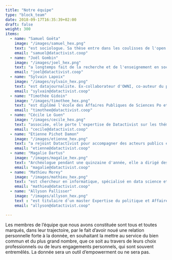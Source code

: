 ```yaml
---
title: "Notre équipe"
type: "block_team"
date: 2018-09-17T16:35:39+02:00
draft: false
weight: 300
items:
  - name: "Samuel Goëta"
    image: "/images/samuel_hex.png"
    text: "est sociologue. Sa thèse entre dans les coulisses de l'open data et interroge les conditions de mise en œuvre de ces projets. Il est co-fondateur de l'association Open Knowledge France où il milite pour que l'ouverture du savoir bénéficie à tous."
    email: "samuel@datactivist.coop"
  - name: "Joël Gombin"
    image: "/images/joel_hex.png"
    text: "a longtemps fait de la recherche et de l'enseignement en sociologie électorale, ce qui lui a permis d'acquérir de solides compétences en data science. Gérant de Datactivist, il a une expérience significative de direction de projet, pour des clients tant publics que privés."
    email: "joel@datactivist.coop"
  - name: "Sylvain Lapoix"
    image: "/images/sylvain_hex.png"
    text: "est datajournaliste. Ex-collaborateur d'OWNI, co-auteur du programme de France Télévision #Datagueule, il chérit l'open data et défend la philosophie des sources ouvertes. Padawan en R et en Python, il forme à l'usage de la donnée journalistes et acteurs de la société civile en France et en Afrique francophone."
    email: "sylvain@datactivist.coop"
  - name: "Timothée Gidoin"
    image: "/images/timothee_hex.png"
    text: "est diplômé l'école des Affaires Publiques de Sciences Po et de l'Edhec. Convaincu par l'importance de la donnée dans le débat public, il se passionne pour le fact-checking et s'est récemment investi dans un projet entrepreneurial visant à combattre les fake news."
    email: "timothee@datactivist.coop"
  - name: "Cécile Le Guen"
    image: "/images/cecile_hex.png"
    text: "associée, elle porte l'expertise de Datactivist sur les thématiques de commande publique ouverte et de coopération internationale. Polyglotte et ancienne salariée d’Open Knowledge International, elle a parcouru le monde à la rencontre des communautés open data et continue de le faire, développant la branche internationale de la coopérative."
    email: "cecile@datactivist.coop"
  - name: "Etienne Pichot Damon"
    image: "/images/etienne_hex.png"
    text: "a rejoint Datactivist pour accompagner des acteurs publics et privés dans l'ouverture et la réutilisation de leurs données. Avant cela, il a été en charge de la politique d'open data pour la Métropole Européenne de Lille, et cette expérience l'a mené à s'investir plus particulièrement dans le sujet des transports."
    email: "etienne@datactivist.coop"
  - name: "Magalie Dartus"
    image: "/images/magalie_hex.png"
    text: "Archéologue pendant une quinzaine d'année, elle a dirigé des opérations de fouille en France et à l’étranger avant de se reconvertir dans la géomatique. Ses centres d’intérêts professionnels la poussent désormais vers l’open data et l’animation d’équipes. Elle a une prédilection toute particulière pour la cartographie libre et le crowdsourcing."
    email: "magalie@datactivist.coop"
  - name: "Mathieu Morey"
    image: "/images/mathieu_hex.png"
    text: "est chercheur en informatique, spécialisé en data science et machine learning. Il développe des méthodes et des outils pour améliorer la découvrabilité et la qualité des données ouvertes, au bénéfice des producteurs et des réutilisateurs."
    email: "mathieu@datactivist.coop"
  - name: "Allyson Pallisser"
    image: "/images/allyson_hex.png"
    text : "est titulaire d'un master Expertise du politique et Affaires publiques. Dans le prolongement de son mémoire, il travaille sur la mise en place des politiques publiques d'open data, notamment au Brésil."
    email: "allyson@datactivist.coop"

---
```


Les membres de l’équipe que nous avons constituée sont tous et toutes marqués, dans leur trajectoire, par le fait d’avoir noué une relation personnelle forte à la donnée, en souhaitant la mettre au service du bien commun et du plus grand nombre, que ce soit au travers de leurs choix professionnels ou de leurs engagements personnels, qui sont souvent entremêlés. La donnée sera un outil d’empowerment ou ne sera pas.

